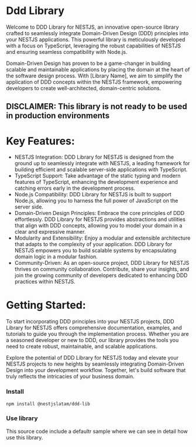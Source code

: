 # Ddd Library

Welcome to DDD Library for NESTJS, an innovative open-source library crafted to seamlessly integrate Domain-Driven Design (DDD) principles into your NESTJS applications. This powerful library is meticulously developed with a focus on TypeScript, leveraging the robust capabilities of NESTJS and ensuring seamless compatibility with Node.js.

Domain-Driven Design has proven to be a game-changer in building scalable and maintainable applications by placing the domain at the heart of the software design process. With [Library Name], we aim to simplify the application of DDD concepts within the NESTJS framework, empowering developers to create well-architected, domain-centric solutions.

## DISCLAIMER: This library is not ready to be used in production environments

# Key Features:

- NESTJS Integration: DDD Library for NESTJS is designed from the ground up to seamlessly integrate with NESTJS, a leading framework for building efficient and scalable server-side applications with TypeScript.
- TypeScript Support: Take advantage of the static typing and modern features of TypeScript, enhancing the development experience and catching errors early in the development process.
- Node.js Compatibility: DDD Library for NESTJS is built to support Node.js, allowing you to harness the full power of JavaScript on the server side.
- Domain-Driven Design Principles: Embrace the core principles of DDD effortlessly. DDD Library for NESTJS provides abstractions and utilities that align with DDD concepts, allowing you to model your domain in a clear and expressive manner.
- Modularity and Extensibility: Enjoy a modular and extensible architecture that adapts to the complexity of your application. DDD Library for NESTJS empowers you to build scalable systems by encapsulating domain logic in a modular fashion.
- Community-Driven: As an open-source project, DDD Library for NESTJS thrives on community collaboration. Contribute, share your insights, and join the growing community of developers dedicated to enhancing DDD practices within NESTJS.

# Getting Started:

To start incorporating DDD principles into your NESTJS projects, DDD Library for NESTJS offers comprehensive documentation, examples, and tutorials to guide you through the implementation process. Whether you are a seasoned developer or new to DDD, our library provides the tools you need to create robust, maintainable, and scalable applications.

Explore the potential of DDD Library for NESTJS today and elevate your NESTJS projects to new heights by seamlessly integrating Domain-Driven Design into your development workflow. Together, let's build software that truly reflects the intricacies of your business domain.

### Install

`npm install @nestjslatam/ddd-lib`

### Use library

This source code include a defaultr sample where we can see in detail how use this library.
